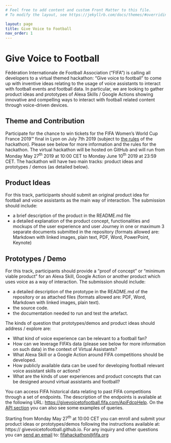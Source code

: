 ```yaml
---
# Feel free to add content and custom Front Matter to this file.
# To modify the layout, see https://jekyllrb.com/docs/themes/#overriding-theme-defaults

layout: page
title: Give Voice to Football
nav_order: 1
---
```


# Give Voice to Football
Fédération Internationale de Football Association (“FIFA”) is calling all developers to a virtual themed hackathon: “Give voice to football” to come up with inventive ideas relating to the usage of voice assistants to interact with football events and football data. In particular, we are looking to gather product ideas and prototypes of Alexa Skills / Google Actions showing innovative and compelling ways to interact with football related content through voice-driven devices.

## Theme and Contribution
Participate for the chance to win tickets for the FIFA Women’s World Cup France 2019™ final in Lyon on July 7th 2019 (subject to [the rules](/rules) of the hackathon). Please see below for more information and the rules for the hackathon.
The virtual hackathon will be hosted on GitHub and will run from  Monday May 27<sup>th</sup> 2019 at 10:00 CET to Monday June 10<sup>th</sup> 2019 at 23:59 CET.
The hackathon will have two main tracks: product ideas and prototypes / demos (as detailed below).

## Product Ideas
For this track, participants should submit an original product idea for football and voice assistants as the main way of interaction. The submission should include:
- a brief description of the product in the README.md file
- a detailed explanation of the product concept, functionalities and mockups of the user experience and user Journey in one or maximum 3 separate documents submitted in the repository (formats allowed are: Markdown with linked images, plain text, PDF, Word, PowerPoint, Keynote)

## Prototypes / Demo
For this track, participants should provide a “proof of concept” or “minimum viable product” for an Alexa Skill, Google Action or another product which uses voice as a way of interaction.
The submission should include:
-	a detailed description of the prototype in the README.md of the repository or as attached files (formats allowed are: PDF, Word, Markdown with linked images, plain text).
-	the source code.
-	the documentation needed to run and test the artefact.

The kinds of question that prototypes/demos and product ideas should address / explore are:
-	What kind of voice experience can be relevant to a football fan?
-	How can we leverage FIFA’s data (please see below for more information on such data) in the context of Virtual Assistants?
-	What Alexa Skill or a Google Action around FIFA competitions should be developed.
-	How publicly available data can be used for developing football relevant voice assistant skills or actions?
-	What are the kinds of user experiences and product concepts that can be designed around virtual assistants and football?

You can access FIFA historical data relating to past FIFA competitions through a set of endpoints. The description of the endpoints is available at the following URL: <https://givevoicetofootball.fifa.com/ApiFdcpHelp>. On the [API section](/api/) you can also see some examples of queries.

Starting from Monday May 27<sup>th</sup> at 10:00 CET you can enroll and submit your product ideas or prototypes/demos following the instructions available at: https:// givevoicetofootball.github.io.
For any inquiry and other questions you can [send an email](mailto:fifahackathon@fifa.org) to: fifahackathon@fifa.org
